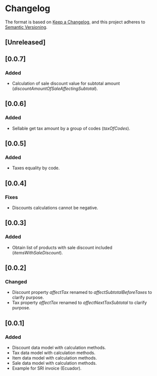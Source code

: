 # Changelog

The format is based on [Keep a Changelog](https://keepachangelog.com/en/1.1.0/),
and this project adheres to [Semantic Versioning](https://semver.org/spec/v2.0.0.html).

## [Unreleased]

## [0.0.7]

### Added

- Calculation of sale discount value for subtotal amount (*discountAmountOfSaleAffectingSubtotal*).

## [0.0.6]

### Added

- Sellable get tax amount by a group of codes (*taxOfCodes*).

## [0.0.5]

### Added

- Taxes equality by code.

## [0.0.4]

### Fixes

- Discounts calculations cannot be negative.

## [0.0.3]

### Added

- Obtain list of products with sale discount included (*itemsWithSaleDiscount*).

## [0.0.2]

### Changed

- Discount property *affectTax* renamed to *affectSubtotalBeforeTaxes* to clarify purpose.
- Tax property *affectTax* renamed to *affectNextTaxSubtotal* to clarify purpose.

## [0.0.1]

### Added

- Discount data model with calculation methods.
- Tax data model with calculation methods.
- Item data model with calculation methods.
- Sale data model with calculation methods.
- Example for SRI invoice (Ecuador).
